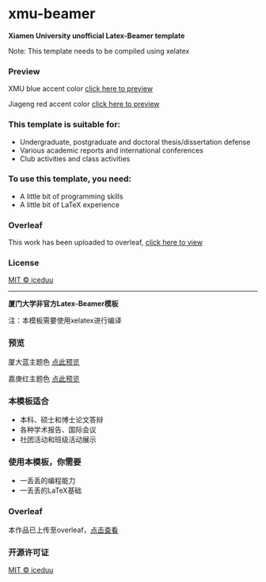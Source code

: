 # xmu-beamer

**Xiamen University unofficial Latex-Beamer template**

Note: This template needs to be compiled using xelatex

### Preview

XMU blue accent color [click here to preview](https://github.com/iceduu/xmu-beamer/blob/main/slides_blue.pdf)

Jiageng red accent color [click here to preview](https://github.com/iceduu/xmu-beamer/blob/main/slides_red.pdf)

### This template is suitable for:

- Undergraduate, postgraduate and doctoral thesis/dissertation defense
- Various academic reports and international conferences
- Club activities and class activities

### To use this template, you need:

- A little bit of programming skills
- A little bit of LaTeX experience

### Overleaf

This work has been uploaded to overleaf, [click here to view](https://www.overleaf.com/latex/templates/xmu-beamer-template/zzrksvwjnkzn)

### License

[MIT © iceduu](https://github.com/iceduu/xmu-beamer/blob/main/LICENSE)

------

**厦门大学非官方Latex-Beamer模板**

注：本模板需要使用xelatex进行编译

### 预览

厦大蓝主题色 [点此预览](https://github.com/iceduu/xmu-beamer/blob/main/slides_blue.pdf)

嘉庚红主题色 [点此预览](https://github.com/iceduu/xmu-beamer/blob/main/slides_red.pdf)

### 本模板适合

- 本科、硕士和博士论文答辩
- 各种学术报告、国际会议
- 社团活动和班级活动展示

### 使用本模板，你需要

- 一丢丢的编程能力
- 一丢丢的LaTeX基础

### Overleaf

本作品已上传至overleaf，[点击查看](https://www.overleaf.com/latex/templates/xmu-beamer-template/zzrksvwjnkzn)

### 开源许可证

[MIT © iceduu](https://github.com/iceduu/xmu-beamer/blob/main/LICENSE)

